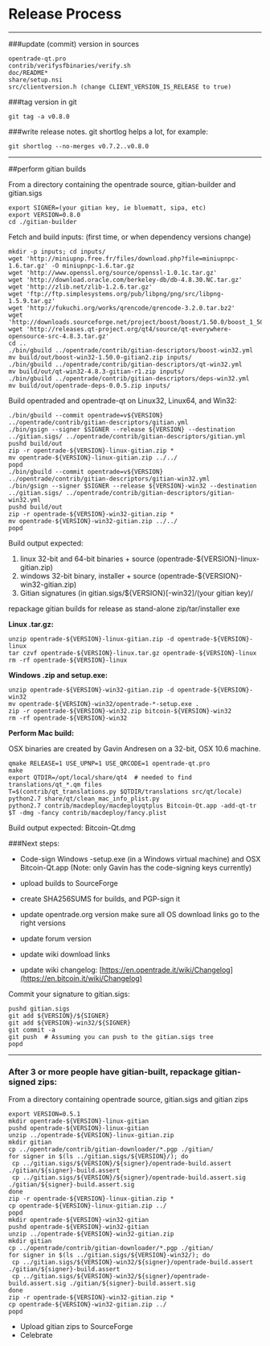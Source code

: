 Release Process
====================

* * *

###update (commit) version in sources


	opentrade-qt.pro
	contrib/verifysfbinaries/verify.sh
	doc/README*
	share/setup.nsi
	src/clientversion.h (change CLIENT_VERSION_IS_RELEASE to true)

###tag version in git

	git tag -a v0.8.0

###write release notes. git shortlog helps a lot, for example:

	git shortlog --no-merges v0.7.2..v0.8.0

* * *

##perform gitian builds

 From a directory containing the opentrade source, gitian-builder and gitian.sigs
  
	export SIGNER=(your gitian key, ie bluematt, sipa, etc)
	export VERSION=0.8.0
	cd ./gitian-builder

 Fetch and build inputs: (first time, or when dependency versions change)

	mkdir -p inputs; cd inputs/
	wget 'http://miniupnp.free.fr/files/download.php?file=miniupnpc-1.6.tar.gz' -O miniupnpc-1.6.tar.gz
	wget 'http://www.openssl.org/source/openssl-1.0.1c.tar.gz'
	wget 'http://download.oracle.com/berkeley-db/db-4.8.30.NC.tar.gz'
	wget 'http://zlib.net/zlib-1.2.6.tar.gz'
	wget 'ftp://ftp.simplesystems.org/pub/libpng/png/src/libpng-1.5.9.tar.gz'
	wget 'http://fukuchi.org/works/qrencode/qrencode-3.2.0.tar.bz2'
	wget 'http://downloads.sourceforge.net/project/boost/boost/1.50.0/boost_1_50_0.tar.bz2'
	wget 'http://releases.qt-project.org/qt4/source/qt-everywhere-opensource-src-4.8.3.tar.gz'
	cd ..
	./bin/gbuild ../opentrade/contrib/gitian-descriptors/boost-win32.yml
	mv build/out/boost-win32-1.50.0-gitian2.zip inputs/
	./bin/gbuild ../opentrade/contrib/gitian-descriptors/qt-win32.yml
	mv build/out/qt-win32-4.8.3-gitian-r1.zip inputs/
	./bin/gbuild ../opentrade/contrib/gitian-descriptors/deps-win32.yml
	mv build/out/opentrade-deps-0.0.5.zip inputs/

 Build opentraded and opentrade-qt on Linux32, Linux64, and Win32:
  
	./bin/gbuild --commit opentrade=v${VERSION} ../opentrade/contrib/gitian-descriptors/gitian.yml
	./bin/gsign --signer $SIGNER --release ${VERSION} --destination ../gitian.sigs/ ../opentrade/contrib/gitian-descriptors/gitian.yml
	pushd build/out
	zip -r opentrade-${VERSION}-linux-gitian.zip *
	mv opentrade-${VERSION}-linux-gitian.zip ../../
	popd
	./bin/gbuild --commit opentrade=v${VERSION} ../opentrade/contrib/gitian-descriptors/gitian-win32.yml
	./bin/gsign --signer $SIGNER --release ${VERSION}-win32 --destination ../gitian.sigs/ ../opentrade/contrib/gitian-descriptors/gitian-win32.yml
	pushd build/out
	zip -r opentrade-${VERSION}-win32-gitian.zip *
	mv opentrade-${VERSION}-win32-gitian.zip ../../
	popd

  Build output expected:

  1. linux 32-bit and 64-bit binaries + source (opentrade-${VERSION}-linux-gitian.zip)
  2. windows 32-bit binary, installer + source (opentrade-${VERSION}-win32-gitian.zip)
  3. Gitian signatures (in gitian.sigs/${VERSION}[-win32]/(your gitian key)/

repackage gitian builds for release as stand-alone zip/tar/installer exe

**Linux .tar.gz:**

	unzip opentrade-${VERSION}-linux-gitian.zip -d opentrade-${VERSION}-linux
	tar czvf opentrade-${VERSION}-linux.tar.gz opentrade-${VERSION}-linux
	rm -rf opentrade-${VERSION}-linux

**Windows .zip and setup.exe:**

	unzip opentrade-${VERSION}-win32-gitian.zip -d opentrade-${VERSION}-win32
	mv opentrade-${VERSION}-win32/opentrade-*-setup.exe .
	zip -r opentrade-${VERSION}-win32.zip bitcoin-${VERSION}-win32
	rm -rf opentrade-${VERSION}-win32

**Perform Mac build:**

  OSX binaries are created by Gavin Andresen on a 32-bit, OSX 10.6 machine.

	qmake RELEASE=1 USE_UPNP=1 USE_QRCODE=1 opentrade-qt.pro
	make
	export QTDIR=/opt/local/share/qt4  # needed to find translations/qt_*.qm files
	T=$(contrib/qt_translations.py $QTDIR/translations src/qt/locale)
	python2.7 share/qt/clean_mac_info_plist.py
	python2.7 contrib/macdeploy/macdeployqtplus Bitcoin-Qt.app -add-qt-tr $T -dmg -fancy contrib/macdeploy/fancy.plist

 Build output expected: Bitcoin-Qt.dmg

###Next steps:

* Code-sign Windows -setup.exe (in a Windows virtual machine) and
  OSX Bitcoin-Qt.app (Note: only Gavin has the code-signing keys currently)

* upload builds to SourceForge

* create SHA256SUMS for builds, and PGP-sign it

* update opentrade.org version
  make sure all OS download links go to the right versions

* update forum version

* update wiki download links

* update wiki changelog: [https://en.opentrade.it/wiki/Changelog](https://en.bitcoin.it/wiki/Changelog)

Commit your signature to gitian.sigs:

	pushd gitian.sigs
	git add ${VERSION}/${SIGNER}
	git add ${VERSION}-win32/${SIGNER}
	git commit -a
	git push  # Assuming you can push to the gitian.sigs tree
	popd

-------------------------------------------------------------------------

### After 3 or more people have gitian-built, repackage gitian-signed zips:

From a directory containing opentrade source, gitian.sigs and gitian zips

	export VERSION=0.5.1
	mkdir opentrade-${VERSION}-linux-gitian
	pushd opentrade-${VERSION}-linux-gitian
	unzip ../opentrade-${VERSION}-linux-gitian.zip
	mkdir gitian
	cp ../opentrade/contrib/gitian-downloader/*.pgp ./gitian/
	for signer in $(ls ../gitian.sigs/${VERSION}/); do
	 cp ../gitian.sigs/${VERSION}/${signer}/opentrade-build.assert ./gitian/${signer}-build.assert
	 cp ../gitian.sigs/${VERSION}/${signer}/opentrade-build.assert.sig ./gitian/${signer}-build.assert.sig
	done
	zip -r opentrade-${VERSION}-linux-gitian.zip *
	cp opentrade-${VERSION}-linux-gitian.zip ../
	popd
	mkdir opentrade-${VERSION}-win32-gitian
	pushd opentrade-${VERSION}-win32-gitian
	unzip ../opentrade-${VERSION}-win32-gitian.zip
	mkdir gitian
	cp ../opentrade/contrib/gitian-downloader/*.pgp ./gitian/
	for signer in $(ls ../gitian.sigs/${VERSION}-win32/); do
	 cp ../gitian.sigs/${VERSION}-win32/${signer}/opentrade-build.assert ./gitian/${signer}-build.assert
	 cp ../gitian.sigs/${VERSION}-win32/${signer}/opentrade-build.assert.sig ./gitian/${signer}-build.assert.sig
	done
	zip -r opentrade-${VERSION}-win32-gitian.zip *
	cp opentrade-${VERSION}-win32-gitian.zip ../
	popd

- Upload gitian zips to SourceForge
- Celebrate 
